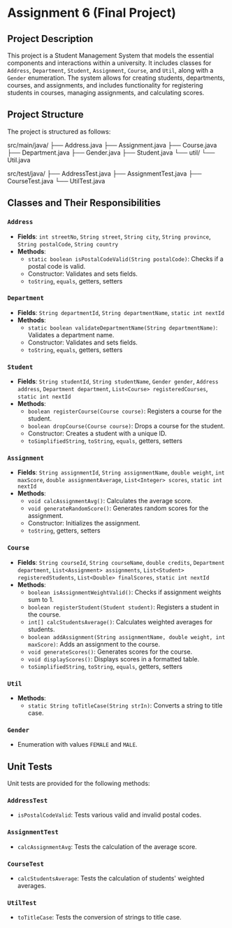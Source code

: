 # Assignment 6 (Final Project)

## Project Description

This project is a Student Management System that models the essential components and interactions within a university. It includes classes for `Address`, `Department`, `Student`, `Assignment`, `Course`, and `Util`, along with a `Gender` enumeration. The system allows for creating students, departments, courses, and assignments, and includes functionality for registering students in courses, managing assignments, and calculating scores.

## Project Structure

The project is structured as follows:

src/main/java/
├── Address.java
├── Assignment.java
├── Course.java
├── Department.java
├── Gender.java
├── Student.java
└── util/
└── Util.java

src/test/java/
├── AddressTest.java
├── AssignmentTest.java
├── CourseTest.java
└── UtilTest.java


## Classes and Their Responsibilities

### `Address`

- **Fields**: `int streetNo`, `String street`, `String city`, `String province`, `String postalCode`, `String country`
- **Methods**:
  - `static boolean isPostalCodeValid(String postalCode)`: Checks if a postal code is valid.
  - Constructor: Validates and sets fields.
  - `toString`, `equals`, getters, setters

### `Department`

- **Fields**: `String departmentId`, `String departmentName`, `static int nextId`
- **Methods**:
  - `static boolean validateDepartmentName(String departmentName)`: Validates a department name.
  - Constructor: Validates and sets fields.
  - `toString`, `equals`, getters, setters

### `Student`

- **Fields**: `String studentId`, `String studentName`, `Gender gender`, `Address address`, `Department department`, `List<Course> registeredCourses`, `static int nextId`
- **Methods**:
  - `boolean registerCourse(Course course)`: Registers a course for the student.
  - `boolean dropCourse(Course course)`: Drops a course for the student.
  - Constructor: Creates a student with a unique ID.
  - `toSimplifiedString`, `toString`, `equals`, getters, setters

### `Assignment`

- **Fields**: `String assignmentId`, `String assignmentName`, `double weight`, `int maxScore`, `double assignmentAverage`, `List<Integer> scores`, `static int nextId`
- **Methods**:
  - `void calcAssignmentAvg()`: Calculates the average score.
  - `void generateRandomScore()`: Generates random scores for the assignment.
  - Constructor: Initializes the assignment.
  - `toString`, getters, setters

### `Course`

- **Fields**: `String courseId`, `String courseName`, `double credits`, `Department department`, `List<Assignment> assignments`, `List<Student> registeredStudents`, `List<Double> finalScores`, `static int nextId`
- **Methods**:
  - `boolean isAssignmentWeightValid()`: Checks if assignment weights sum to 1.
  - `boolean registerStudent(Student student)`: Registers a student in the course.
  - `int[] calcStudentsAverage()`: Calculates weighted averages for students.
  - `boolean addAssignment(String assignmentName, double weight, int maxScore)`: Adds an assignment to the course.
  - `void generateScores()`: Generates scores for the course.
  - `void displayScores()`: Displays scores in a formatted table.
  - `toSimplifiedString`, `toString`, `equals`, getters, setters

### `Util`

- **Methods**:
  - `static String toTitleCase(String strIn)`: Converts a string to title case.

### `Gender`

- Enumeration with values `FEMALE` and `MALE`.

## Unit Tests

Unit tests are provided for the following methods:

### `AddressTest`

- `isPostalCodeValid`: Tests various valid and invalid postal codes.

### `AssignmentTest`

- `calcAssignmentAvg`: Tests the calculation of the average score.

### `CourseTest`

- `calcStudentsAverage`: Tests the calculation of students' weighted averages.

### `UtilTest`

- `toTitleCase`: Tests the conversion of strings to title case.



